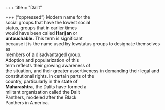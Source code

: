 +++
title = "Dalit"

+++
(“oppressed”) Modern name for the  
social groups that have the lowest social  
status, groups that in earlier times  
would have been called **Harijan** or  
**untouchable**. This term is significant  
because it is the name used by lowstatus groups to designate themselves as  
members of a disadvantaged group.  
Adoption and popularization of this  
term reflects their growing awareness of  
the situation, and their greater assertiveness in demanding their legal and constitutional rights. In certain parts of the  
country, particularly in the state of  
**Maharashtra**, the Dalits have formed a  
militant organization called the Dalit  
Panthers, modeled after the Black  
Panthers in America.